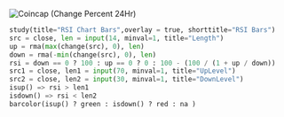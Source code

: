 ![Coincap (Change Percent 24Hr)](https://img.shields.io/coincap/change-percent-24hr/bitcoin?logo=bitcoin)
```python
study(title="RSI Chart Bars",overlay = true, shorttitle="RSI Bars")
src = close, len = input(14, minval=1, title="Length")
up = rma(max(change(src), 0), len)
down = rma(-min(change(src), 0), len)
rsi = down == 0 ? 100 : up == 0 ? 0 : 100 - (100 / (1 + up / down))
src1 = close, len1 = input(70, minval=1, title="UpLevel")
src2 = close, len2 = input(30, minval=1, title="DownLevel")
isup() => rsi > len1
isdown() => rsi < len2
barcolor(isup() ? green : isdown() ? red : na )
```
